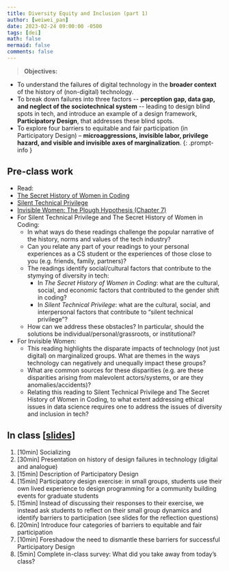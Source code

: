 ```yaml
---
title: Diversity Equity and Inclusion (part 1)
author: [weiwei_pan]
date: 2023-02-24 09:00:00 -0500
tags: [dei]
math: false
mermaid: false
comments: false
---
```


> **Objectives:**
* To understand the failures of digital technology in the **broader context** of the history of (non-digital) technology.
* To break down failures into three factors -- **perception gap, data gap, and neglect of the sociotechnical system** -- leading to design blind spots in tech, and introduce an example of a design framework, **Participatory Design**, that addresses these blind spots. 
* To explore four barriers to equitable and fair participation (in Participatory Design) – **microaggressions, invisible labor, privilege hazard, and visible and invisible axes of marginalization**. 
{: .prompt-info }


## Pre-class work
*  Read:
  * [The Secret History of Women in Coding](https://www.nytimes.com/2019/02/13/magazine/women-coding-computer-programming.html)
  * [Silent Technical Privilege](https://slate.com/technology/2014/01/programmer-privilege-as-an-asian-male-computer-science-major-everyone-gave-me-the-benefit-of-the-doubt.html)
  * [Invisible Women: The Plough Hypothesis (Chapter 7)](https://hollis.harvard.edu/permalink/f/1lqd3jo/01HVD_ALMA512333730570003941)
* For Silent Technical Privilege and The Secret History of Women in Coding:
  * In what ways do these readings challenge the popular narrative of the history, norms and values of the tech industry?
  * Can you relate any part of your readings to your personal experiences as a CS student or the experiences of those close to you (e.g. friends, family, partners)?
  * The readings identify social/cultural factors that contribute to the stymying of diversity in tech:
    * In *The Secret History of Women in Coding*: what are the cultural, social, and economic factors that contributed to the gender shift in coding?
    * In *Silent Technical Privilege*: what are the cultural, social, and interpersonal factors that contribute to “silent technical privilege”?
  * How can we address these obstacles? In particular, should the solutions be individual/personal/grassroots, or institutional?
* For Invisible Women:
  * This reading highlights the disparate impacts of technology (not just digital) on marginalized groups. What are themes in the ways technology can negatively and unequally impact these groups?
  * What are common sources for these disparities (e.g. are these disparities arising from malevolent actors/systems, or are they anomalies/accidents)?
  * Relating this reading to Silent Technical Privilege and The Secret History of Women in Coding, to what extent addressing ethical issues in data science requires one to address the issues of diversity and inclusion in tech?


## In class \[[slides](/assets/DEI-part1.pdf)\]
1. [10min] Socializing 
2. [30min] Presentation on history of design failures in technology (digital and analogue)
3. [15min] Description of Participatory Design
4. [15min] Participatory design exercise: in small groups, students use their own lived experience to design programming for a community building events for graduate students
5. [15min] Instead of discussing their responses to their exercise, we instead ask students to reflect on their small group dynamics and identify barriers to participation (see slides for the reflection questions)
6. [20min] Introduce four categories of barriers to equitable and fair participation
7. [10min] Foreshadow the need to dismantle these barriers for successful Participatory Design
8. [5min] Complete in-class survey: What did you take away from today’s class?


